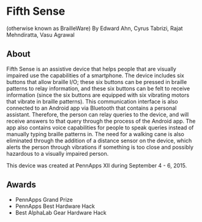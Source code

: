 # Fifth Sense

(otherwise known as BrailleWare)
By Edward Ahn, Cyrus Tabrizi, Rajat Mehndiratta, Vasu Agrawal

## About

Fifth Sense is an assistive device that helps people that are visually impaired use the capabilities of a smartphone. The device includes six buttons that allow braille I/O; these six buttons can be pressed in braille patterns to relay information, and these six buttons can be felt to receive information (since the six buttons are equipped with six vibrating motors that vibrate in braille patterns). This communication interface is also connected to an Android app via Bluetooth that contains a personal assistant. Therefore, the person can relay queries to the device, and will receive answers to that query through the process of the Android app. The app also contains voice capabilities for people to speak queries instead of manually typing braille patterns in. The need for a walking cane is also eliminated through the addition of a distance sensor on the device, which alerts the person through vibrations if something is too close and possibly hazardous to a visually impaired person.

This device was created at PennApps XII during September 4 - 6, 2015.

## Awards

- PennApps Grand Prize
- PennApps Best Hardware Hack
- Best AlphaLab Gear Hardware Hack
